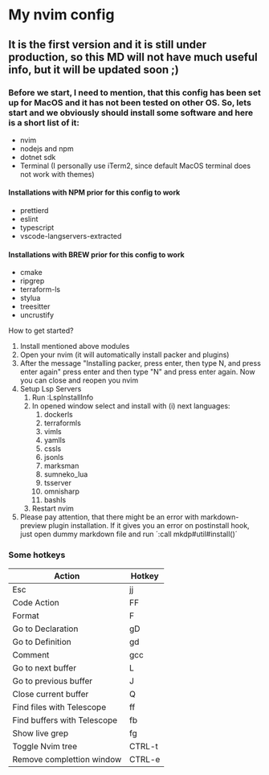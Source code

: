 # My nvim config

## It is the first version and it is still under production, so this MD will not have much useful info, but it will be updated soon ;)

### Before we start, I need to mention, that this config has been set up for MacOS and it has not been tested on other OS. So, lets start and we obviously should install some software and here is a short list of it:

- nvim
- nodejs and npm
- dotnet sdk
- Terminal (I personally use iTerm2, since default MacOS terminal does not work with themes)

#### Installations with NPM prior for this config to work

- prettierd
- eslint
- typescript
- vscode-langservers-extracted

#### Installations with BREW prior for this config to work

- cmake
- ripgrep
- terraform-ls
- stylua
- treesitter
- uncrustify

How to get started?

1. Install mentioned above modules
2. Open your nvim (it will automatically install packer and plugins)
3. After the message "Installing packer, press enter, then type N, and press enter again" press enter and then type "N" and press enter again. Now you can close and reopen you nvim
4. Setup Lsp Servers
   1. Run :LspInstallInfo
   2. In opened window select and install with (i) next languages:
      1. dockerls
      2. terraformls
      3. vimls
      4. yamlls
      5. cssls
      6. jsonls
      7. marksman
      8. sumneko_lua
      9. tsserver
      10. omnisharp
      11. bashls
   3. Restart nvim
5. Please pay attention, that there might be an error with markdown-preview plugin installation. If it gives you an error on postinstall hook, just open dummy markdown file and run ´:call mkdp#util#install()´

### Some hotkeys

| Action                      | Hotkey |
| --------------------------- | ------ |
| Esc                         | jj     |
| Code Action                 | FF     |
| Format                      | F      |
| Go to Declaration           | gD     |
| Go to Definition            | gd     |
| Comment                     | gcc    |
| Go to next buffer           | L      |
| Go to previous buffer       | J      |
| Close current buffer        | Q      |
| Find files with Telescope   | ff     |
| Find buffers with Telescope | fb     |
| Show live grep              | fg     |
| Toggle Nvim tree            | CTRL-t |
| Remove complettion window   | CTRL-e |
